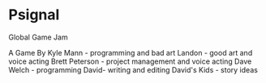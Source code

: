 # Psignal
Global Game Jam

A Game By
Kyle Mann - programming and bad art
Landon - good art and voice acting
Brett Peterson - project management and voice acting
Dave Welch - programming
David- writing and editing
David's Kids - story ideas
